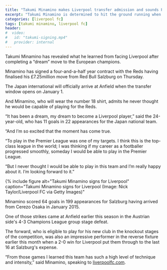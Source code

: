 ```yaml
---
title: "Takumi Minamino makes Liverpool transfer admission and sounds Premier League and Champions League vow"
excerpt: "Takumi Minamino is determined to hit the ground running when he officially becomes a Liverpool player on January 1, as he aims to bring his trophy-winning habit with him from Red Bull Salzburg."
categories: [liverpool fc]
tags: [takumi minamino, liverpool fc]
header:
#  video:
#   id: "takumi-signing.mp4"
#   provider: internal
---
```

Takumi Minamino has revealed what he learned from facing Liverpool after completing a “dream” move to the European champions.

Minamino has signed a four-and-a-half year contract with the Reds having finalised his £7.25million move from Red Bull Salzburg on Thursday.

The Japan international will officially arrive at Anfield when the transfer window opens on January 1.

And Minamino, who will wear the number 18 shirt, admits he never thought he would be capable of playing for the Reds.

“It has been a dream, my dream to become a Liverpool player,” said the 24-year-old, who has 11 goals in 22 appearances for the Japan national team.

“And I’m so excited that the moment has come true.

“To play in the Premier League was one of my targets. I think this is the top-class league in the world; I was thinking if my career as a footballer progressed smoothly, someday I would be able to play in the Premier League.

“But I never thought I would be able to play in this team and I’m really happy about it. I’m looking forward to it.”

{% include figure alt="Takumi Minamino signs for Liverpool" caption="Takumi Minamino signs for Liverpool (Image: Nick Taylor/Liverpool FC via Getty Images)"

Minamino scored 64 goals in 199 appearances for Salzburg having arrived from Cerezo Osaka in January 2015.

One of those strikes came at Anfield earlier this season in the Austrian side's 4-3 Champions League group stage defeat.

The forward, who is eligible to play for his new club in the knockout stages of the competition, was also an impressive performer in the reverse fixture earlier this month when a 2-0 win for Liverpool put them through to the last 16 at Salzburg's expense.

“From those games I learned this team has such a high level of technique and intensity,” said Minamino, speaking to [liverpoolfc.com](https://www.liverpoolfc.com/news/first-team/379061-takumi-minamino-first-liverpool-interview).
